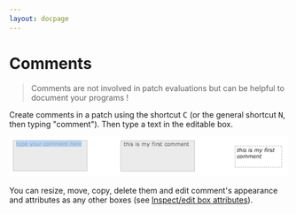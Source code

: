 ```yaml
---
layout: docpage
---
```


# Comments

> Comments are not involved in patch evaluations but can be helpful to document your programs !

Create comments in a patch using the shortcut <kbd>C</kbd> (or the general shortcut <kbd>N</kbd>, then typing "comment"). Then type a text in the editable box. 

<img src="./images/comment.png"> 

You can resize, move, copy, delete them and edit comment's appearance and attributes as any other boxes (see [Inspect/edit box attributes](inspector)). 
